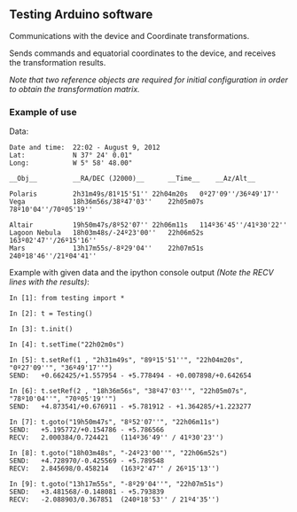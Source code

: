 Testing Arduino software
---------------------------

Communications with the device and Coordinate transformations.

Sends commands and equatorial coordinates to the device, and receives the transformation results.

*Note that two reference objects are required for initial configuration in order to obtain the transformation
matrix.*


### Example of use

Data:

	Date and time: 	22:02 - August 9, 2012
	Lat:			N 37° 24' 0.01"
	Long:			W 5° 58' 48.00"
	
	__Obj__			__RA/DEC (J2000)__		__Time__	__Az/Alt__
	
	Polaris			2h31m49s/81º15'51''	22h04m20s 	0º27'09''/36º49'17''
	Vega			18h36m56s/38º47'03''	22h05m07s	78º10'04''/70º05'19''
	
	Altair			19h50m47s/8º52'07''	22h06m11s	114º36'45''/41º30'22''
	Lagoon Nebula	18h03m48s/-24º23'00''	22h06m52s	163º02'47''/26º15'16''
	Mars			13h17m55s/-8º29'04''	22h07m51s	240º18'46''/21º04'41''


Example with given data and the ipython console output _(Note the RECV lines with the results)_:

	In [1]: from testing import *

	In [2]: t = Testing()
	
	In [3]: t.init()
	
	In [4]: t.setTime("22h02m0s")
	
	In [5]: t.setRef(1 , "2h31m49s", "89º15'51''", "22h04m20s", "0º27'09''", "36º49'17''")
	SEND:	+0.662425/+1.557954 - +5.778494 - +0.007898/+0.642654
	
	In [6]: t.setRef(2 , "18h36m56s", "38º47'03''", "22h05m07s", "78º10'04''", "70º05'19''")
	SEND:	+4.873541/+0.676911 - +5.781912 - +1.364285/+1.223277
	
	In [7]: t.goto("19h50m47s", "8º52'07''", "22h06m11s")
	SEND:	+5.195772/+0.154786 - +5.786566
	RECV:	2.000384/0.724421	(114º36'49'' / 41º30'23'')
	
	In [8]: t.goto("18h03m48s", "-24º23'00''", "22h06m52s")
	SEND:	+4.728970/-0.425569 - +5.789548
	RECV:	2.845698/0.458214	(163º2'47'' / 26º15'13'')

	In [9]: t.goto("13h17m55s", "-8º29'04''", "22h07m51s")
	SEND:	+3.481568/-0.148081 - +5.793839
	RECV:	-2.088903/0.367851	(240º18'53'' / 21º4'35'')


